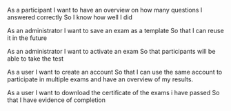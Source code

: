 As a participant 
I want to have an overview on how many questions  I answered correctly 
So I know how well I did


As an administrator 
I want to save an exam as a template
So that I can reuse it in the future


As an administrator 
I want to activate an exam
So that participants will be able to take the test


As a user
I want to create an account
So that I can use the same account to participate in multiple exams and have an overview of my results.


As a user
I want to download the certificate of the exams i have passed
So that I have evidence of completion 






